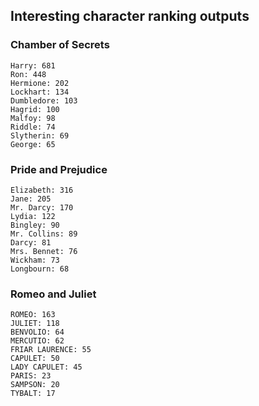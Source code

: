 ## Interesting character ranking outputs

### Chamber of Secrets

```
Harry: 681
Ron: 448
Hermione: 202
Lockhart: 134
Dumbledore: 103
Hagrid: 100
Malfoy: 98
Riddle: 74
Slytherin: 69
George: 65
```

### Pride and Prejudice

```
Elizabeth: 316
Jane: 205
Mr. Darcy: 170
Lydia: 122
Bingley: 90
Mr. Collins: 89
Darcy: 81
Mrs. Bennet: 76
Wickham: 73
Longbourn: 68
```

### Romeo and Juliet

```
ROMEO: 163
JULIET: 118
BENVOLIO: 64
MERCUTIO: 62
FRIAR LAURENCE: 55
CAPULET: 50
LADY CAPULET: 45
PARIS: 23
SAMPSON: 20
TYBALT: 17
```
